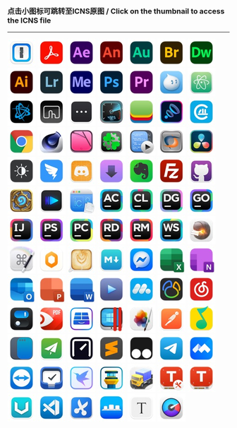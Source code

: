### 点击小图标可跳转至ICNS原图  /  Click on the thumbnail to access the ICNS file  
****  

[![1Password.jpg](./1Password.jpg "1Password")](../icons/1Password.icns)
[![AdobeAcrobat.jpg](./AdobeAcrobat.jpg "AdobeAcrobat")](../icons/AdobeAcrobat.icns)
[![AdobeAfterEffects.jpg](./AdobeAfterEffects.jpg "AdobeAfterEffects")](../icons/AdobeAfterEffects.icns)
[![AdobeAnimate.jpg](./AdobeAnimate.jpg "AdobeAnimate")](../icons/AdobeAnimate.icns)
[![AdobeAudition.jpg](./AdobeAudition.jpg "AdobeAudition")](../icons/AdobeAudition.icns)
[![AdobeBridge.jpg](./AdobeBridge.jpg "AdobeBridge")](../icons/AdobeBridge.icns)
[![AdobeDreamweaver.jpg](./AdobeDreamweaver.jpg "AdobeDreamweaver")](../icons/AdobeDreamweaver.icns)
[![AdobeIllustrator.jpg](./AdobeIllustrator.jpg "AdobeIllustrator")](../icons/AdobeIllustrator.icns)
[![AdobeLightroom.jpg](./AdobeLightroom.jpg "AdobeLightroom")](../icons/AdobeLightroom.icns)
[![AdobeMediaEncoder.jpg](./AdobeMediaEncoder.jpg "AdobeMediaEncoder")](../icons/AdobeMediaEncoder.icns)
[![AdobePhotoshop.jpg](./AdobePhotoshop.jpg "AdobePhotoshop")](../icons/AdobePhotoshop.icns)
[![AdobePremiere.jpg](./AdobePremiere.jpg "AdobePremiere")](../icons/AdobePremiere.icns)
[![Aliwangwang.jpg](./Aliwangwang.jpg "Aliwangwang")](../icons/Aliwangwang.icns)
[![Atom.jpg](./Atom.jpg "Atom")](../icons/Atom.icns)
[![BattleNet.jpg](./BattleNet.jpg "BattleNet")](../icons/BattleNet.icns)
[![BetterTouchTool.jpg](./BetterTouchTool.jpg "BetterTouchTool")](../icons/BetterTouchTool.icns)
[![BitBar.jpg](./BitBar.jpg "BitBar")](../icons/BitBar.icns)
[![BlackmagicDiskSpeedTest.jpg](./BlackmagicDiskSpeedTest.jpg "BlackmagicDiskSpeedTest")](../icons/BlackmagicDiskSpeedTest.icns)
[![BlueStacks.jpg](./BlueStacks.jpg "BlueStacks")](../icons/BlueStacks.icns)
[![Boom3D.jpg](./Boom3D.jpg "Boom3D")](../icons/Boom3D.icns)
[![CAJViewer.jpg](./CAJViewer.jpg "CAJViewer")](../icons/CAJViewer.icns)
[![Chrome.jpg](./Chrome.jpg "Chrome")](../icons/Chrome.icns)
[![Cinema4D.jpg](./Cinema4D.jpg "Cinema4D")](../icons/Cinema4D.icns)
[![CleanMyMac.jpg](./CleanMyMac.jpg "CleanMyMac")](../icons/CleanMyMac.icns)
[![CloverConfigurator.jpg](./CloverConfigurator.jpg "CloverConfigurator")](../icons/CloverConfigurator.icns)
[![CodeRunner.jpg](./CodeRunner.jpg "CodeRunner")](../icons/CodeRunner.icns)
[![CrossOver.jpg](./CrossOver.jpg "CrossOver")](../icons/CrossOver.icns)
[![DaVinci.jpg](./DaVinci.jpg "DaVinci")](../icons/DaVinci.icns)
[![DarkModeforSafari.jpg](./DarkModeforSafari.jpg "DarkModeforSafari")](../icons/DarkModeforSafari.icns)
[![DingTalk.jpg](./DingTalk.jpg "DingTalk")](../icons/DingTalk.icns)
[![Discord.jpg](./Discord.jpg "Discord")](../icons/Discord.icns)
[![Downie.jpg](./Downie.jpg "Downie")](../icons/Downie.icns)
[![Evernote.jpg](./Evernote.jpg "Evernote")](../icons/Evernote.icns)
[![FileZilla.jpg](./FileZilla.jpg "FileZilla")](../icons/FileZilla.icns)
[![Github.jpg](./Github.jpg "Github")](../icons/Github.icns)
[![HearthStone.jpg](./HearthStone.jpg "HearthStone")](../icons/HearthStone.icns)
[![IINA.jpg](./IINA.jpg "IINA")](../icons/IINA.icns)
[![IconSlate.jpg](./IconSlate.jpg "IconSlate")](../icons/IconSlate.icns)
[![JetBrainsAppCode.jpg](./JetBrainsAppCode.jpg "JetBrainsAppCode")](../icons/JetBrainsAppCode.icns)
[![JetBrainsCLion.jpg](./JetBrainsCLion.jpg "JetBrainsCLion")](../icons/JetBrainsCLion.icns)
[![JetBrainsDataGrip.jpg](./JetBrainsDataGrip.jpg "JetBrainsDataGrip")](../icons/JetBrainsDataGrip.icns)
[![JetBrainsGoLand.jpg](./JetBrainsGoLand.jpg "JetBrainsGoLand")](../icons/JetBrainsGoLand.icns)
[![JetBrainsIDEA.jpg](./JetBrainsIDEA.jpg "JetBrainsIDEA")](../icons/JetBrainsIDEA.icns)
[![JetBrainsPHPStorm.jpg](./JetBrainsPHPStorm.jpg "JetBrainsPHPStorm")](../icons/JetBrainsPHPStorm.icns)
[![JetBrainsPyCharm.jpg](./JetBrainsPyCharm.jpg "JetBrainsPyCharm")](../icons/JetBrainsPyCharm.icns)
[![JetBrainsRider.jpg](./JetBrainsRider.jpg "JetBrainsRider")](../icons/JetBrainsRider.icns)
[![JetBrainsRubyMine.jpg](./JetBrainsRubyMine.jpg "JetBrainsRubyMine")](../icons/JetBrainsRubyMine.icns)
[![JetBrainsWebStorm.jpg](./JetBrainsWebStorm.jpg "JetBrainsWebStorm")](../icons/JetBrainsWebStorm.icns)
[![Keka.jpg](./Keka.jpg "Keka")](../icons/Keka.icns)
[![KeyboardMaestro.jpg](./KeyboardMaestro.jpg "KeyboardMaestro")](../icons/KeyboardMaestro.icns)
[![Lemon.jpg](./Lemon.jpg "Lemon")](../icons/Lemon.icns)
[![Lungo.jpg](./Lungo.jpg "Lungo")](../icons/Lungo.icns)
[![MacDown.jpg](./MacDown.jpg "MacDown")](../icons/MacDown.icns)
[![Messenger.jpg](./Messenger.jpg "Messenger")](../icons/Messenger.icns)
[![MicrosoftExcel.jpg](./MicrosoftExcel.jpg "MicrosoftExcel")](../icons/MicrosoftExcel.icns)
[![MicrosoftOneNote.jpg](./MicrosoftOneNote.jpg "MicrosoftOneNote")](../icons/MicrosoftOneNote.icns)
[![MicrosoftOutlook.jpg](./MicrosoftOutlook.jpg "MicrosoftOutlook")](../icons/MicrosoftOutlook.icns)
[![MicrosoftPPT.jpg](./MicrosoftPPT.jpg "MicrosoftPPT")](../icons/MicrosoftPPT.icns)
[![MicrosoftWord.jpg](./MicrosoftWord.jpg "MicrosoftWord")](../icons/MicrosoftWord.icns)
[![Movist.jpg](./Movist.jpg "Movist")](../icons/Movist.icns)
[![MuMu.jpg](./MuMu.jpg "MuMu")](../icons/MuMu.icns)
[![Navicat.jpg](./Navicat.jpg "Navicat")](../icons/Navicat.icns)
[![NeteaseMusic.jpg](./NeteaseMusic.jpg "NeteaseMusic")](../icons/NeteaseMusic.icns)
[![OneSwitch.jpg](./OneSwitch.jpg "OneSwitch")](../icons/OneSwitch.icns)
[![PDFExpert.jpg](./PDFExpert.jpg "PDFExpert")](../icons/PDFExpert.icns)
[![ParagonNTFS.jpg](./ParagonNTFS.jpg "ParagonNTFS")](../icons/ParagonNTFS.icns)
[![ParallelsDesktop1.jpg](./ParallelsDesktop1.jpg "ParallelsDesktop1")](../icons/ParallelsDesktop1.icns)
[![PixelmatorPro.jpg](./PixelmatorPro.jpg "PixelmatorPro")](../icons/PixelmatorPro.icns)
[![Postman.jpg](./Postman.jpg "Postman")](../icons/Postman.icns)
[![QQMusic.jpg](./QQMusic.jpg "QQMusic")](../icons/QQMusic.icns)
[![Rectangle.jpg](./Rectangle.jpg "Rectangle")](../icons/Rectangle.icns)
[![ShadowsocksX.jpg](./ShadowsocksX.jpg "ShadowsocksX")](../icons/ShadowsocksX.icns)
[![Speedtest.jpg](./Speedtest.jpg "Speedtest")](../icons/Speedtest.icns)
[![Sublime.jpg](./Sublime.jpg "Sublime")](../icons/Sublime.icns)
[![Tampermonkey.jpg](./Tampermonkey.jpg "Tampermonkey")](../icons/Tampermonkey.icns)
[![Telegram.jpg](./Telegram.jpg "Telegram")](../icons/Telegram.icns)
[![TencentMeeting.jpg](./TencentMeeting.jpg "TencentMeeting")](../icons/TencentMeeting.icns)
[![Themviewer.jpg](./Themviewer.jpg "Themviewer")](../icons/Themviewer.icns)
[![Things3.jpg](./Things3.jpg "Things3")](../icons/Things3.icns)
[![Thunder.jpg](./Thunder.jpg "Thunder")](../icons/Thunder.icns)
[![TowerPro.jpg](./TowerPro.jpg "TowerPro")](../icons/TowerPro.icns)
[![Transmit.jpg](./Transmit.jpg "Transmit")](../icons/Transmit.icns)
[![TuxeraDiskManager.jpg](./TuxeraDiskManager.jpg "TuxeraDiskManager")](../icons/TuxeraDiskManager.icns)
[![TuxeraNTFS.jpg](./TuxeraNTFS.jpg "TuxeraNTFS")](../icons/TuxeraNTFS.icns)
[![V2rayU.jpg](./V2rayU.jpg "V2rayU")](../icons/V2rayU.icns)
[![VSCode.jpg](./VSCode.jpg "VSCode")](../icons/VSCode.icns)
[![Xnip.jpg](./Xnip.jpg "Xnip")](../icons/Xnip.icns)
[![cDock.jpg](./cDock.jpg "cDock")](../icons/cDock.icns)
[![cmm.jpg](./cmm.jpg "cmm")](../icons/cmm.icns)
[![iStatMenus.jpg](./iStatMenus.jpg "iStatMenus")](../icons/iStatMenus.icns)
